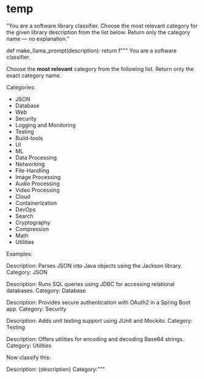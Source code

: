 # temp


"You are a software library classifier. Choose the most relevant category for the given library description from the list below. Return only the category name — no explanation."


def make_llama_prompt(description):
    return f"""
You are a software classifier.

Choose the **most relevant** category from the following list. Return only the exact category name.

Categories:
- JSON
- Database
- Web
- Security
- Logging and Monitoring
- Testing
- Build-tools
- UI
- ML
- Data Processing
- Networking
- File-Handling
- Image Processing
- Audio Processing
- Video Processing
- Cloud
- Containerization
- DevOps
- Search
- Cryptography
- Compression
- Math
- Utilities

Examples:

Description: Parses JSON into Java objects using the Jackson library.
Category: JSON

Description: Runs SQL queries using JDBC for accessing relational databases.
Category: Database

Description: Provides secure authentication with OAuth2 in a Spring Boot app.
Category: Security

Description: Adds unit testing support using JUnit and Mockito.
Category: Testing

Description: Offers utilities for encoding and decoding Base64 strings.
Category: Utilities

Now classify this:

Description: {description}
Category:"""
